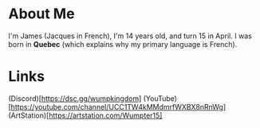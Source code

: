 # About Me
I'm James (Jacques in French), I'm 14 years old, and turn 15 in April. I was born in **Quebec** (which explains why my primary language is French).

# Links

(Discord)[https://dsc.gg/wumpkingdom]
(YouTube)[https://youtube.com/channel/UCC1TW4kMMdmrfWXBX8nRnWg]
(ArtStation)[https://artstation.com/Wumpter15]



